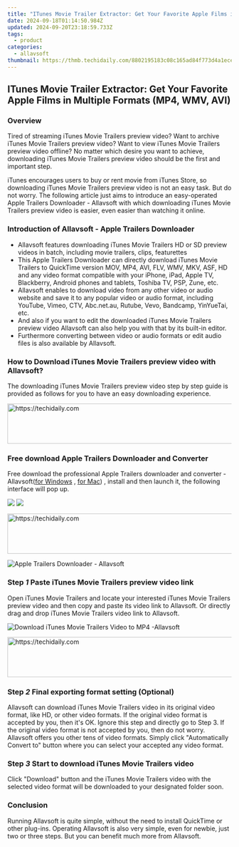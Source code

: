 ```yaml
---
title: "ITunes Movie Trailer Extractor: Get Your Favorite Apple Films in Multiple Formats (MP4, WMV, AVI)"
date: 2024-09-18T01:14:50.984Z
updated: 2024-09-20T23:18:59.733Z
tags:
  - product
categories:
  - allavsoft
thumbnail: https://thmb.techidaily.com/8802195183c08c165ad84f773d4a1ece25e2e1ef5e2831cec1a8db2407d53562.jpg
---
```


## ITunes Movie Trailer Extractor: Get Your Favorite Apple Films in Multiple Formats (MP4, WMV, AVI)

### Overview

Tired of streaming iTunes Movie Trailers preview video? Want to archive iTunes Movie Trailers preview video? Want to view iTunes Movie Trailers preview video offline? No matter which desire you want to achieve, downloading iTunes Movie Trailers preview video should be the first and important step.

iTunes encourages users to buy or rent movie from iTunes Store, so downloading iTunes Movie Trailers preview video is not an easy task. But do not worry. The following article just aims to introduce an easy-operated Apple Trailers Downloader - Allavsoft with which downloading iTunes Movie Trailers preview video is easier, even easier than watching it online.

### Introduction of Allavsoft - Apple Trailers Downloader

* Allavsoft features downloading iTunes Movie Trailers HD or SD preview videos in batch, including movie trailers, clips, featurettes
* This Apple Trailers Downloader can directly download iTunes Movie Trailers to QuickTime version MOV, MP4, AVI, FLV, WMV, MKV, ASF, HD and any video format compatible with your iPhone, iPad, Apple TV, Blackberry, Android phones and tablets, Toshiba TV, PSP, Zune, etc.
* Allavsoft enables to download video from any other video or audio website and save it to any popular video or audio format, including YouTube, Vimeo, CTV, Abc.net.au, Rutube, Vevo, Bandcamp, YinYueTai, etc.
* And also if you want to edit the downloaded iTunes Movie Trailers preview video Allavsoft can also help you with that by its built-in editor.
* Furthermore converting between video or audio formats or edit audio files is also available by Allavsoft.

### How to Download iTunes Movie Trailers preview video with Allavsoft?

The downloading iTunes Movie Trailers preview video step by step guide is provided as follows for you to have an easy downloading experience.

<!-- affiliate ads begin -->
<a href="https://appsumo.8odi.net/c/5597632/2094476/7443" target="_top" id="2094476">
  <img src="//a.impactradius-go.com/display-ad/7443-2094476" border="0" alt="https://techidaily.com" width="728" height="90"/>
</a>
<img height="0" width="0" src="https://appsumo.8odi.net/i/5597632/2094476/7443" style="position:absolute;visibility:hidden;" border="0" />
<!-- affiliate ads end -->

### Free download Apple Trailers Downloader and Converter

Free download the professional Apple Trailers downloader and converter - Allavsoft([for Windows](https://tools.techidaily.com/allavsoft/products/) , [for Mac](https://tools.techidaily.com/allavsoft/products/)) , install and then launch it, the following interface will pop up.

[![](https://www.allavsoft.com/how-to/../images/how-to/free-download-win.jpg)](https://tools.techidaily.com/allavsoft/products/) [![](https://www.allavsoft.com/how-to/../images/how-to/free-download-mac.jpg)](https://tools.techidaily.com/allavsoft/products/)

<!-- affiliate ads begin -->
<a href="https://unicoeye.pxf.io/c/5597632/2134246/18498" target="_top" id="2134246">
  <img src="//a.impactradius-go.com/display-ad/18498-2134246" border="0" alt="https://techidaily.com" width="728" height="90"/>
</a>
<img height="0" width="0" src="https://unicoeye.pxf.io/i/5597632/2134246/18498" style="position:absolute;visibility:hidden;" border="0" />
<!-- affiliate ads end -->

![Apple Trailers Downloader - Allavsoft](https://www.allavsoft.com/how-to/../images/allavsoft/screen-shot-600.jpg)

### Step _1_ Paste iTunes Movie Trailers preview video link

Open iTunes Movie Trailers and locate your interested iTunes Movie Trailers preview video and then copy and paste its video link to Allavsoft. Or directly drag and drop iTunes Movie Trailers video link to Allavsoft.

![Download iTunes Movie Trailers Video to MP4 -Allavsoft](https://www.allavsoft.com/how-to/../images/how-to/soundcloud-to-mp3/soundcloud-to-mp3.jpg)

<!-- affiliate ads begin -->
<a href="https://unicoeye.pxf.io/c/5597632/2148775/18498" target="_top" id="2148775">
  <img src="//a.impactradius-go.com/display-ad/18498-2148775" border="0" alt="https://techidaily.com" width="728" height="90"/>
</a>
<img height="0" width="0" src="https://unicoeye.pxf.io/i/5597632/2148775/18498" style="position:absolute;visibility:hidden;" border="0" />
<!-- affiliate ads end -->

### Step _2_ Final exporting format setting (Optional)

Allavsoft can download iTunes Movie Trailers video in its original video format, like HD, or other video formats. If the original video format is accepted by you, then it's OK. Ignore this step and directly go to Step 3\. If the original video format is not accepted by you, then do not worry. Allavsoft offers you other tens of video formats. Simply click "Automatically Convert to" button where you can select your accepted any video format.

### Step _3_ Start to download iTunes Movie Trailers video

Click "Download" button and the iTunes Movie Trailers video with the selected video format will be downloaded to your designated folder soon.

### Conclusion

Running Allavsoft is quite simple, without the need to install QuickTime or other plug-ins. Operating Allavsoft is also very simple, even for newbie, just two or three steps. But you can benefit much more from Allavsoft.

<ins class="adsbygoogle"
     style="display:block"
     data-ad-format="autorelaxed"
     data-ad-client="ca-pub-7571918770474297"
     data-ad-slot="1223367746"></ins>

<ins class="adsbygoogle"
     style="display:block"
     data-ad-client="ca-pub-7571918770474297"
     data-ad-slot="8358498916"
     data-ad-format="auto"
     data-full-width-responsive="true"></ins>



